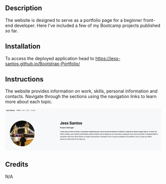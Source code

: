 ## Description
The website is designed to serve as a portfolio page for a beginner front-end developer. Here I've included a few of my Bootcamp projects published so far.

## Installation
To access the deployed application head to https://jess-santos.github.io/Bootstrap-Portfolio/

## Instructions
The website provides information on work, skills, personal information and contacts. Navigate through the sections using the navigation links to learn more about each topic.

![screenshot](https://github.com/jess-santos/Bootstrap-Portfolio/blob/main/images/Screenshot%202023-12-19%20at%2021.52.25.png?raw=true)

## Credits
N/A